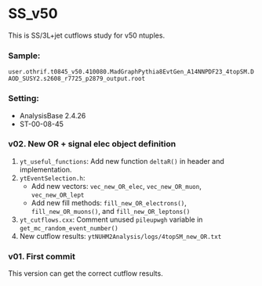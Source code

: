 # SS_v50
This is SS/3L+jet cutflows study for v50 ntuples.

### Sample:
`user.othrif.t0845_v50.410080.MadGraphPythia8EvtGen_A14NNPDF23_4topSM.DAOD_SUSY2.s2608_r7725_p2879_output.root`

### Setting:
* AnalysisBase 2.4.26
* ST-00-08-45


### v02. New OR + signal elec object definition
1. `yt_useful_functions`: Add new function `deltaR()` in header and implementation.
2. `ytEventSelection.h`:
    * Add new vectors: `vec_new_OR_elec`, `vec_new_OR_muon`, `vec_new_OR_lept`
    * Add new fill methods: `fill_new_OR_electrons()`, `fill_new_OR_muons()`, and `fill_new_OR_leptons()`
3. `yt_cutflows.cxx`: Comment unused `pileupwgh` variable in `get_mc_random_event_number()`
4. New cutflow results: `ytNUHM2Analysis/logs/4topSM_new_OR.txt`


### v01. First commit
This version can get the correct cutflow results.
